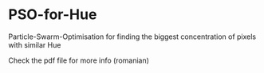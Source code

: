 # PSO-for-Hue
Particle-Swarm-Optimisation for finding the biggest concentration of pixels with similar Hue

Check the pdf file for more info (romanian)
